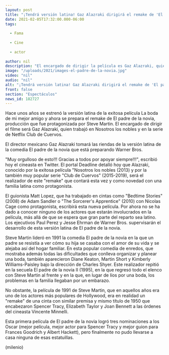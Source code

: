 ```yaml
---
layout: post
title: "¡Tendrá versión latina! Gaz Alazraki dirigirá el remake de 'El padre de la novia'"
date: 2021-02-05T17:32:00.000-06:00
tags:
  
  - Fama
  
  - Cine
  
  - actor
  
author: nil
description: "El encargado de dirigir la película es Gaz Alazraki, quien dirigió el exitoso filme de Nosotros los nobles. "
image: "/uploads/2021/images-el-padre-de-la-novia.jpg"
video: "nil"
audio: "nil"
alt: "¡Tendrá versión latina! Gaz Alazraki dirigirá el remake de 'El padre de la novia'"
front: false
section: "Espectáculos"
news_id: 182727
---
```


Hace unos años se estrenó la versión latina de la exitosa película La boda de mi mejor amigo y ahora se prepara el remake de El padre de la novia, producción que fue protagonizada por Steve Martin. El encargado de dirigir el filme será Gaz Alazraki, quien trabajó en Nosotros los nobles y en la serie de Netflix Club de Cuervos. 

El director mexicano Gaz Alazraki tomará las riendas de la versión latina de la comedia El padre de la novia que está preparando Warner Bros. 

"Muy orgulloso de esto!!! Gracias a todos por apoyar siempre!!!", escribió hoy el cineasta en Twitter. 
El portal Deadline detalló hoy que Alazraki, conocido por la exitosa película "Nosotros los nobles (2013) y por la también muy popular serie "Club de Cuervos" (2015-2019), será el realizador de este "remake" que contará esta vez y como novedad con una familia latina como protagonista. 

El guionista Matt Lopez, que ha trabajado en cintas como "Bedtime Stories" (2008) de Adam Sandler o "The Sorcerer's Apprentice" (2010) con Nicolas Cage como protagonista, escribirá esta nueva película.
Por ahora no se ha dado a conocer ninguno de los actores que estarán involucrados en la película, más allá de que se espera que gran parte del reparto sea latino. 
Los ejecutivos Paul Perez y Jesse Ehrman de Warner Bros. supervisarán el desarrollo de esta versión latina de El padre de la novia. 

Steve Martin lideró en 1991 la comedia El padre de la novia en la que un padre se resistía a ver cómo su hija se casaba con el amor de su vida y se alejaba así del hogar familiar. 
En esta popular comedia de enredos, que mostraba además todas las dificultades que conlleva organizar y planear una boda, también aparecieron Diane Keaton, Martin Short y Kimberly Williams-Paisley bajo la dirección de Charles Shyer. 
Este realizador repitió en la secuela El padre de la novia II (1995), en la que regresó todo el elenco con Steve Martin al frente y en la que, en lugar de líos por una boda, los problemas en la familia llegaban por un embarazo. 

No obstante, la película de 1991 de Steve Martin, que en aquellos años era uno de los actores más populares de Hollywood, era en realidad un "remake" de una cinta con similar premisa y mismo título de 1950 que encabezaron Spencer Tracy, Elizabeth Taylor y Joan Bennett a las órdenes del cineasta Vincente Minnelli. 

Esta primera película de El padre de la novia logró tres nominaciones a los Oscar (mejor película, mejor actor para Spencer Tracy y mejor guion para Frances Goodrich y Albert Hackett), pero finalmente no pudo llevarse a casa ninguna de esas estatuillas. 

(milenio)